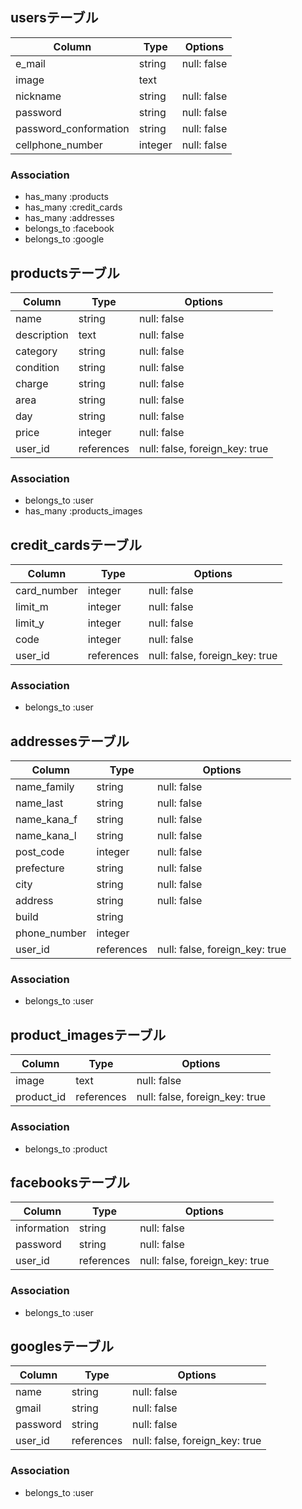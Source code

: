 ## usersテーブル

|Column|Type|Options|
|------|----|-------|
|e_mail|string|null: false|
|image|text|
|nickname|string|null: false|
|password|string|null: false|
|password_conformation|string|null: false|
|cellphone_number|integer|null: false|


### Association
- has_many   :products
- has_many   :credit_cards
- has_many :addresses
- belongs_to :facebook
- belongs_to  :google

## productsテーブル

|Column|Type|Options|
|------|----|-------|
|name|string|null: false|
|description|text|null: false|
|category|string|null: false|
|condition|string|null: false|
|charge|string|null: false|
|area|string|null: false|
|day|string|null: false|
|price|integer|null: false|
|user_id|references|null: false, foreign_key: true|

### Association
- belongs_to  :user 
- has_many   :products_images

## credit_cardsテーブル

|Column|Type|Options|
|------|----|-------|
|card_number|integer|null: false|
|limit_m|integer|null: false|
|limit_y|integer|null: false|
|code|integer|null: false|
|user_id|references|null: false, foreign_key: true|

### Association
- belongs_to  :user 

## addressesテーブル

|Column|Type|Options|
|------|----|-------|
|name_family|string|null: false|
|name_last|string|null: false|
|name_kana_f|string|null: false|
|name_kana_l|string|null: false|
|post_code|integer|null: false|
|prefecture|string|null: false|
|city|string|null: false|
|address|string|null: false|
|build|string|
|phone_number|integer|
|user_id|references|null: false, foreign_key: true|

### Association
- belongs_to  :user 


## product_imagesテーブル

|Column|Type|Options|
|------|----|-------|
|image|text|null: false|
|product_id|references|null: false, foreign_key: true|

### Association
- belongs_to  :product

## facebooksテーブル

|Column|Type|Options|
|------|----|-------|
|information|string|null: false|
|password|string|null: false|
|user_id|references|null: false, foreign_key: true|

### Association
- belongs_to  :user 

## googlesテーブル

|Column|Type|Options|
|------|----|-------|
|name|string|null: false|
|gmail|string|null: false|
|password|string|null: false|
|user_id|references|null: false, foreign_key: true|

### Association
- belongs_to  :user
